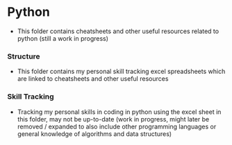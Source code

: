 # Python 
- This folder contains cheatsheets and other useful resources related to python (still a work in progress)

### Structure
- This folder contains my personal skill tracking excel spreadsheets which are linked to cheatsheets and other useful resources

### Skill Tracking
- Tracking my personal skills in coding in python using the excel sheet in this folder, may not be up-to-date (work in progress, might later be removed / expanded to also include other programming languages or general knowledge of algorithms and data structures)
